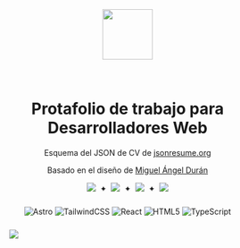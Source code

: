 <div align="center">
<img src="https://res.cloudinary.com/juanjportfolio/image/upload/v1710116381/Assets/brand/logoBrand_h9ilny.png" style="margin-bottom:2rem" height="90px" width="auto" /> 
<h1>
    Protafolio de trabajo para Desarrolladores Web
</h1>

<p>
Esquema del JSON de CV de <a href="https://jsonresume.org/schema/">jsonresume.org</a>
</p>
<p>
Basado en el diseño de <a href="https://github.com/midudev/porfolio.dev">Miguel Ángel Durán</a>


</p>
<section>
<img src="https://img.shields.io/github/last-commit/JJGarciaMartinez/Portfolio_current.svg" />
<span>&nbsp;✦&nbsp;</span>
<img src="https://img.shields.io/github/license/JJGarciaMartinez/Portfolio_current.svg" />
<span>&nbsp;✦&nbsp;</span>
<img src="https://img.shields.io/github/forks/JJGarciaMartinez/Portfolio_current.svg" />
<span>&nbsp;✦&nbsp;</span>
<img src="https://img.shields.io/github/stars/JJGarciaMartinez/Portfolio_current.svg" />
</section>
</div>

<div align="center" style="margin-top:1.5rem; margin-bottom:1.5rem">

![Astro](https://img.shields.io/badge/Astro-E34F3a?style=for-the-badge&logo=Astro&logoColor=white)
![TailwindCSS](https://img.shields.io/badge/tailwindcss-%2338B2AC.svg?style=for-the-badge&logo=tailwind-css&logoColor=white)
![React](https://img.shields.io/badge/React-20232A?style=for-the-badge&logo=react&logoColor=61DAFB)
![HTML5](https://img.shields.io/badge/HTML5-E34F26?style=for-the-badge&logo=html5&logoColor=white)
![TypeScript](https://img.shields.io/badge/TypeScript-007ACC?style=for-the-badge&logo=typescript&logoColor=white)


</div>

<figure>
  <img src="https://res.cloudinary.com/juanjportfolio/image/upload/v1709213976/ScreenShots/563shots_so_x1yl4f.png" />
</figure>